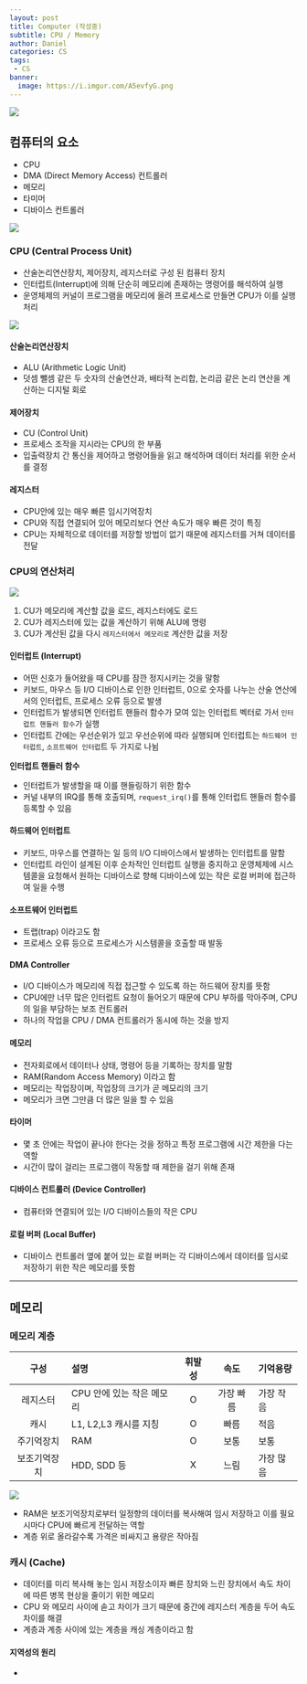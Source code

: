 ```yaml
---
layout: post
title: Computer (작성중)
subtitle: CPU / Memory
author: Daniel
categories: CS
tags: 
 - CS
banner:
  image: https://i.imgur.com/A5evfyG.png
---
```

![](https://teamsparta.notion.site/image/https%3A%2F%2Fs3-us-west-2.amazonaws.com%2Fsecure.notion-static.com%2F573d499f-80ac-4e49-a243-d5079503ca40%2F3.png?table=block&id=d5e15def-1ac2-420f-9c62-49b36a9a637e&spaceId=83c75a39-3aba-4ba4-a792-7aefe4b07895&width=2000&userId=&cache=v2)

컴퓨터의 요소
--

- CPU
- DMA (Direct Memory Access) 컨트롤러
- 메모리
- 타미머
- 디바이스 컨트롤러

![](https://i.imgur.com/Oqz4SHY.jpg)

### CPU (Central Process Unit)

- 산술논리연산장치, 제어장치, 레지스터로 구성 된 컴퓨터 장치
- 인터럽트(Interrupt)에 의해 단순히 메모리에 존재하는 명령어를 해석하여 실행
- 운영체제의 커널이 프로그램을 메모리에 올려 프로세스로 만들면 CPU가 이를 실행 처리

![](https://i.imgur.com/coHsmeX.jpg)

#### 산술논리연산장치

- ALU (Arithmetic Logic Unit)
- 덧셈 뺄셈 같은 두 숫자의 산술연산과, 배타적 논리합, 논리곱 같은 논리 연산을 계산하는 디지털 회로

#### 제어장치

- CU (Control Unit) 
- 프로세스 조작을 지시라는 CPU의 한 부품
- 입출력장치 간 통신을 제어하고 명령어들을 읽고 해석하며 데이터 처리를 위한 순서를 결정

#### 레지스터

- CPU안에 있는 매우 빠른 임시기억장치
- CPU와 직접 연결되어 있어 메모리보다 연산 속도가 매우 빠른 것이 특징
- CPU는 자체적으로 데이터를 저장할 방법이 없기 때문에 레지스터를 거쳐 데이터를 전달

### CPU의 연산처리

![](https://i.imgur.com/IVGmeeU.jpg)

1. CU가 메모리에 계산할 값을 로드, 레지스터에도 로드
2. CU가 레지스터에 있는 값을 계산하기 위해 ALU에 명령
3. CU가 계산된 값을 다시 `레지스터에서 메모리로` 계산한 값을 저장

#### 인터럽트 (Interrupt)

- 어떤 신호가 들어왔을 때 CPU를 잠깐 정지시키는 것을 말함
- 키보드, 마우스 등 I/O 디바이스로 인한 인터럽트, 0으로 숫자를 나누는 산술 연산에서의 인터럽트, 프로세스 오류 등으로 발생
- 인터럽트가 발생되면 인터럽트 핸들러 함수가 모여 있는 인터럽트 벡터로 가서 `인터럽트 핸들러 함수`가 실행
- 인터럽트 간에는 우선순위가 있고 우선순위에 따라 실행되며 인터럽트는 `하드웨어 인터럽트`, `소프트웨어 인터럽`트 두 가지로 나뉨

**인터럽트 핸들러 함수**
- 인터럽트가 발생할을 때 이를 핸들링하기 위한 함수
- 커널 내부의 IRQ를 통해 호출되며, `request_irq()`를 통해 인터럽트 핸들러 함수를 등록할 수 있음

#### 하드웨어 인터럽트
- 키보드, 마우스를 연결하는 일 등의 I/O 디바이스에서 발생하는 인터럽트를 말함
- 인터럽트 라인이 설계된 이후 순차적인 인터럽트 실행을 중지하고 운영체제에 시스템콜을 요청해서 원하는 디바이스로 향해 디바이스에 있는 작은 로컬 버퍼에 접근하여 일을 수행
#### 소프트웨어 인터럽트
- 트랩(trap) 이라고도 함
- 프로세스 오류 등으로 프로세스가 시스템콜을 호출할 때 발동

#### DMA Controller

- I/O 디바이스가 메모리에 직접 접근할 수 있도록 하는 하드웨어 장치를 뜻함
- CPU에만 너무 많은 인터럽트 요청이 들어오기 때문에 CPU 부하를 막아주며, CPU의 일을 부담하는 보조 컨트롤러
- 하나의 작업을 CPU / DMA 컨트롤러가 동시에 하는 것을 방지

#### 메모리

- 전자회로에서 데이터나 상태, 명령어 등을 기록하는 장치를 말함
- RAM(Random Access Memory) 이라고 함
- 메모리는 작업장이며, 작업장의 크기가 곧 메모리의 크기
- 메모리가 크면 그만큼 더 많은 일을 할 수 있음

#### 타이머

- 몇 초 안에는 작업이 끝나야 한다는 것을 정하고 특정 프로그램에 시간 제한을 다는 역할
- 시간이 많이 걸리는 프로그램이 작동할 때 제한을 걸기 위해 존재

#### 디바이스 컨트롤러 (Device Controller)

- 컴퓨터와 연결되어 있는 I/O 디바이스들의 작은 CPU

#### 로컬 버퍼 (Local Buffer)
- 디바이스 컨트롤러 옆에 붙어 있는 로컬 버퍼는 각 디바이스에서 데이터를 임시로 저장하기 위한 작은 메모리를 뜻함


---

메모리
--

### 메모리 계층

| 구성 | 설명 | 휘발성 | 속도 | 기억용량 |
| :--: | :--- | :--: | :--: | :--- |
| 레지스터 | CPU 안에 있는 작은 메모리 | O | 가장 빠름 | 가장 작음 |
| 캐시 | L1, L2,L3 캐시를 지칭 | O | 빠름 | 적음 |
| 주기억장치 | RAM | O | 보통 | 보통 |
| 보조기억장치 | HDD, SDD 등 | X | 느림 | 가장 많음 |
![](https://i.imgur.com/QfBhHYU.jpg)

- RAM은 보조기억장치로부터 일정향의 데이터를 복사해여 임시 저장하고 이를 필요 시마다 CPU에 빠르게 전달하는 역할
- 계층 위로 올라갈수록 가격은 비싸지고 용량은 작아짐

### 캐시 (Cache)

- 데이터를 미리 복사해 놓는 임시 저장소이자 빠른 장치와 느린 장치에서 속도 차이에 따른 병목 현상을 줄이기 위한 메모리
- CPU 와 메모리 사이에 솓고 차이가 크기 때문에 중간에 레지스터 계층을 두어 속도 차이를 해결
- 계층과 계층 사이에 있는 계층을 캐싱 계층이라고 함

#### 지역성의 원리

- 